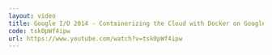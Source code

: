 ```yaml
---
layout: video
title: Google I/O 2014 - Containerizing the Cloud with Docker on Google Cloud Platform
code: tsk0pWf4ipw
url: https://www.youtube.com/watch?v=tsk0pWf4ipw
---
```

